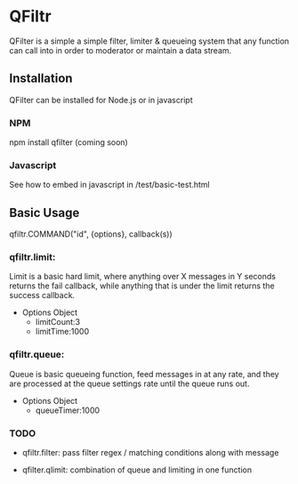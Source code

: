 # QFiltr

QFilter is a simple a simple filter, limiter & queueing system that any function can call into in order to moderator or maintain a data stream.


## Installation

QFilter can be installed for Node.js or in javascript 

### NPM

npm install qfilter (coming soon)

### Javascript

See how to embed in javascript in /test/basic-test.html

## Basic Usage

qfiltr.COMMAND("id", {options}, callback(s))

### qfiltr.limit: 

Limit is a basic hard limit, where anything over X messages in Y seconds returns the fail callback, while anything that is under the limit returns the success callback.

- Options Object
  - limitCount:3
  - limitTime:1000

### qfiltr.queue: 

Queue is basic queueing function, feed messages in at any rate, and they are processed at the queue settings rate until the queue runs out.

- Options Object
  - queueTimer:1000

### TODO
- qfiltr.filter: pass filter regex / matching conditions along with message 

- qfilter.qlimit: combination of queue and limiting in one function 